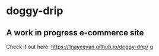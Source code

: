 # doggy-drip

## A work in progress e-commerce site
Check it out here: https://1nayeeyan.github.io/doggy-drip/
g
